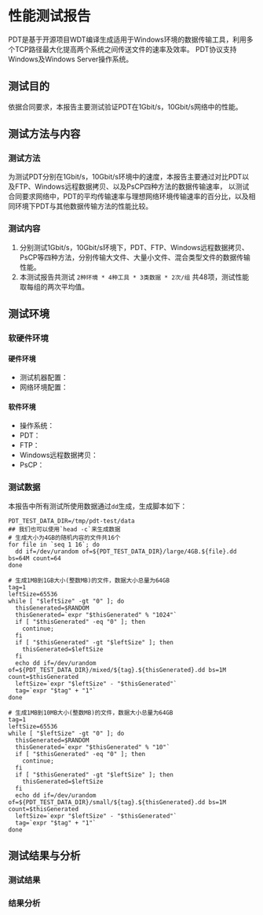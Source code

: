 # 性能测试报告
PDT是基于开源项目WDT编译生成适用于Windows环境的数据传输工具，利用多个TCP路径最大化提高两个系统之间传送文件的速率及效率。
PDT协议支持Windows及Windows Server操作系统。

## 测试目的
依据合同要求，本报告主要测试验证PDT在1Gbit/s，10Gbit/s网络中的性能。

## 测试方法与内容
### 测试方法
为测试PDT分别在1Gbit/s，10Gbit/s环境中的速度，本报告主要通过对比PDT以及FTP、Windows远程数据拷贝、以及PsCP四种方法的数据传输速率，
以测试合同要求网络中，PDT的平均传输速率与理想网络环境传输速率的百分比，以及相同环境下PDT与其他数据传输方法的性能比较。

### 测试内容
1. 分别测试1Gbit/s，10Gbit/s环境下，PDT、FTP、Windows远程数据拷贝、PsCP等四种方法，分别传输大文件、大量小文件、混合类型文件的数据传输性能。
2. 本测试报告共测试 `2种环境 * 4种工具 * 3类数据 * 2次/组` 共48项，测试性能取每组的两次平均值。

## 测试环境
### 软硬件环境
#### 硬件环境
 - 测试机器配置：
 - 网络环境配置：

#### 软件环境
 - 操作系统：
 - PDT：
 - FTP：
 - Windows远程数据拷贝：
 - PsCP：

### 测试数据
本报告中所有测试所使用数据通过`dd`生成，生成脚本如下：
``` shell
PDT_TEST_DATA_DIR=/tmp/pdt-test/data
## 我们也可以使用`head -c`来生成数据
# 生成大小为4GB的随机内容的文件共16个
for file in `seq 1 16`; do
  dd if=/dev/urandom of=${PDT_TEST_DATA_DIR}/large/4GB.${file}.dd bs=64M count=64
done

# 生成1MB到1GB大小(整数MB)的文件，数据大小总量为64GB
tag=1
leftSize=65536
while [ "$leftSize" -gt "0" ]; do
  thisGenerated=$RANDOM
  thisGenerated=`expr "$thisGenerated" % "1024"`
  if [ "$thisGenerated" -eq "0" ]; then
    continue;
  fi
  if [ "$thisGenerated" -gt "$leftSize" ]; then
    thisGenerated=$leftSize
  fi
  echo dd if=/dev/urandom of=${PDT_TEST_DATA_DIR}/mixed/${tag}.${thisGenerated}.dd bs=1M count=$thisGenerated
  leftSize=`expr "$leftSize" - "$thisGenerated"`
  tag=`expr "$tag" + "1"`
done

# 生成1MB到10MB大小(整数MB)的文件，数据大小总量为64GB
tag=1
leftSize=65536
while [ "$leftSize" -gt "0" ]; do
  thisGenerated=$RANDOM
  thisGenerated=`expr "$thisGenerated" % "10"`
  if [ "$thisGenerated" -eq "0" ]; then
    continue;
  fi
  if [ "$thisGenerated" -gt "$leftSize" ]; then
    thisGenerated=$leftSize
  fi
  echo dd if=/dev/urandom of=${PDT_TEST_DATA_DIR}/small/${tag}.${thisGenerated}.dd bs=1M count=$thisGenerated
  leftSize=`expr "$leftSize" - "$thisGenerated"`
  tag=`expr "$tag" + "1"`
done
```

## 测试结果与分析
### 测试结果
### 结果分析
